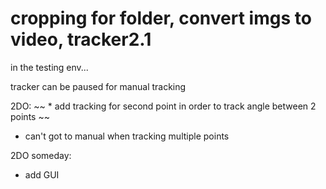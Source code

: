 # cropping for folder, convert imgs to video, tracker2.1 
in the testing env...

tracker can be paused for manual tracking

2DO:
 ~~ * add tracking for second point in order to track angle between 2 points ~~
* can't got to manual when tracking multiple points



2DO someday:
* add GUI

